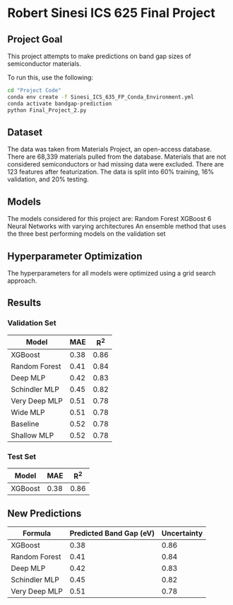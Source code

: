 # Robert Sinesi ICS 625 Final Project
## Project Goal
This project attempts to make predictions on band gap sizes of semiconductor materials.

To run this, use the following:

```bash
cd "Project Code"
conda env create -f Sinesi_ICS_635_FP_Conda_Environment.yml
conda activate bandgap-prediction
python Final_Project_2.py
```

## Dataset
The data was taken from Materials Project, an open-access database. There are 68,339 materials pulled from the database. Materials that are not considered semiconductors or had missing data were excluded. There are 123 features after featurization. The data is split into 60% training, 16% validation, and 20% testing. 
## Models
The models considered for this project are:
Random Forest
XGBoost
6 Neural Networks with varying architectures
An ensemble method that uses the three best performing models on the validation set
## Hyperparameter Optimization
The hyperparameters for all models were optimized using a grid search approach.
## Results
### Validation Set
| Model | MAE | R<sup>2</sup> |
| ------------- | ------------- | ------------- |
| XGBoost | 0.38 | 0.86 |
| Random Forest | 0.41 | 0.84 |
| Deep MLP | 0.42 | 0.83 |
| Schindler MLP | 0.45 | 0.82 |
| Very Deep MLP | 0.51 | 0.78 |
| Wide MLP | 0.51 | 0.78 |
| Baseline | 0.52 | 0.78 |
| Shallow MLP | 0.52 | 0.78 |
### Test Set
| Model | MAE | R<sup>2</sup> |
| ------------- | ------------- | ------------- |
| XGBoost | 0.38 | 0.86 |
## New Predictions
| Formula | Predicted Band Gap (eV) | Uncertainty |
| ------------- | ------------- | ------------- |
| XGBoost | 0.38 | 0.86 |
| Random Forest | 0.41 | 0.84 |
| Deep MLP | 0.42 | 0.83 |
| Schindler MLP | 0.45 | 0.82 |
| Very Deep MLP | 0.51 | 0.78 |
